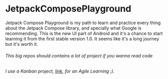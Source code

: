 # JetpackComposePlayground
Jetpack Compose Playground is my path to learn and practice every thing about the Jetpack Compose library, and specially what Google is recommending.
This is the new UI part of Android and it's a chance to start learning it from the first stable version 1.0.
It seems like it's a long journey but it's worth it. 


 ###### This big repos should contains a lot of project if you wanna read code
 ###### I use a Kanban project, [link](https://github.com/BraveDroid/JetpackComposePlayground/projects/), for an Agile Learning ;).  

